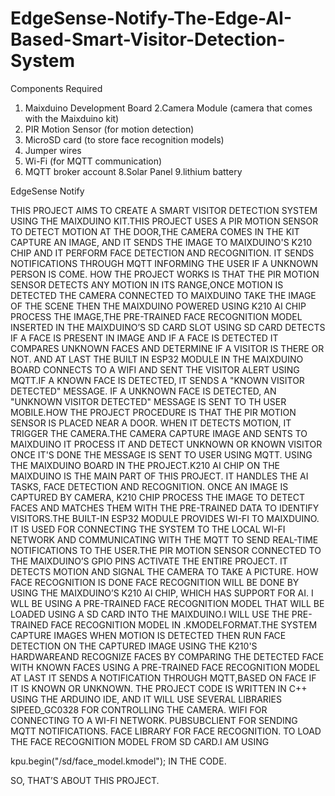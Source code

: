 # EdgeSense-Notify-The-Edge-AI-Based-Smart-Visitor-Detection-System

Components Required 
1. Maixduino Development Board
2.Camera Module (camera that comes with the Maixduino kit)
3. PIR Motion Sensor (for motion detection)
4. MicroSD card (to store face recognition models)
5. Jumper wires
6. Wi-Fi (for MQTT communication)
7. MQTT broker account 
8.Solar Panel
9.lithium battery

EdgeSense Notify

THIS PROJECT AIMS TO CREATE A SMART VISITOR DETECTION SYSTEM USING THE MAIXDUINO KIT.THIS PROJECT USES A PIR MOTION 
SENSOR TO DETECT MOTION AT THE DOOR,THE CAMERA COMES IN THE KIT CAPTURE AN IMAGE,
AND IT SENDS THE IMAGE TO MAIXDUINO'S K210 CHIP AND IT PERFORM FACE DETECTION AND RECOGNITION.
IT SENDS NOTIFICATIONS THROUGH MQTT INFORMING THE USER IF A UNKNOWN PERSON IS COME.
HOW THE PROJECT WORKS IS THAT THE PIR MOTION SENSOR DETECTS ANY MOTION
IN ITS RANGE,ONCE MOTION IS DETECTED THE CAMERA CONNECTED TO MAIXDUINO TAKE THE IMAGE OF THE SCENE 
THEN THE MAIXDUINO POWERED USING K210 AI CHIP PROCESS THE IMAGE,THE PRE-TRAINED FACE RECOGNITION MODEL
INSERTED IN THE MAIXDUINO’S SD CARD SLOT USING SD CARD DETECTS IF A FACE IS PRESENT IN IMAGE AND IF A FACE IS 
DETECTED IT COMPARES UNKNOWN FACES AND DETERMINE IF A VISITOR IS THERE OR NOT. AND AT LAST THE BUILT IN ESP32 
MODULE IN THE MAIXDUINO BOARD CONNECTS TO A WIFI AND SENT THE VISITOR ALERT USING MQTT.IF A KNOWN FACE IS DETECTED,
IT SENDS A "KNOWN VISITOR DETECTED" MESSAGE. IF A UNKNOWN FACE IS DETECTED, AN "UNKNOWN VISITOR DETECTED" MESSAGE 
IS SENT TO TH USER MOBILE.HOW THE PROJECT PROCEDURE IS THAT THE PIR MOTION SENSOR IS PLACED NEAR A DOOR. WHEN IT DETECTS
MOTION, IT TRIGGER THE CAMERA.THE CAMERA CAPTURE IMAGE AND SENTS TO MAIXDUINO IT PROCESS IT AND
DETECT UNKNOWN OR KNOWN VISITOR ONCE IT'S DONE THE MESSAGE IS SENT TO USER USING MQTT.
USING THE MAIXDUINO BOARD IN THE PROJECT.K210 AI CHIP ON THE MAIXDUINO
IS THE MAIN PART OF THIS PROJECT. IT HANDLES THE AI TASKS, 
FACE DETECTION AND RECOGNITION. ONCE AN IMAGE IS CAPTURED BY CAMERA,
K210 CHIP PROCESS THE IMAGE TO DETECT 
FACES AND MATCHES THEM WITH THE PRE-TRAINED DATA TO IDENTIFY
VISITORS.THE BUILT-IN ESP32 MODULE PROVIDES WI-FI TO MAIXDUINO. IT IS USED
FOR CONNECTING THE SYSTEM TO THE LOCAL WI-FI NETWORK AND COMMUNICATING WITH 
THE MQTT TO SEND REAL-TIME NOTIFICATIONS TO THE USER.THE PIR MOTION SENSOR CONNECTED TO THE MAIXDUINO’S
GPIO PINS ACTIVATE THE ENTIRE PROJECT. IT DETECTS MOTION AND SIGNAL THE CAMERA TO TAKE A PICTURE.
HOW FACE RECOGNITION IS DONE
FACE RECOGNITION WILL BE DONE BY USING THE MAIXDUINO’S K210 AI CHIP, WHICH HAS SUPPORT FOR AI.
I WLL BE USING A PRE-TRAINED FACE RECOGNITION MODEL THAT WILL BE LOADED USING A SD CARD INTO THE MAIXDUINO.I
WILL USE THE PRE-TRAINED FACE RECOGNITION MODEL IN .KMODELFORMAT.THE SYSTEM CAPTURE IMAGES WHEN MOTION IS DETECTED 
THEN RUN FACE DETECTION ON THE CAPTURED IMAGE USING THE K210'S HARDWAREAND RECOGNIZE FACES BY COMPARING THE DETECTED
FACE WITH KNOWN FACES USING A PRE-TRAINED FACE RECOGNITION MODEL AT LAST IT SENDS A NOTIFICATION 
THROUGH MQTT,BASED ON FACE IF IT IS KNOWN OR UNKNOWN.
THE PROJECT CODE IS WRITTEN IN C++ USING THE ARDUINO IDE, AND IT WILL USE SEVERAL LIBRARIES
SIPEED_GC0328 FOR CONTROLLING THE CAMERA.
WIFI FOR CONNECTING TO A WI-FI NETWORK.
PUBSUBCLIENT FOR SENDING MQTT NOTIFICATIONS.
FACE LIBRARY FOR FACE RECOGNITION.
TO LOAD THE FACE RECOGNITION MODEL FROM SD CARD.I AM USING

kpu.begin("/sd/face_model.kmodel");      IN THE CODE.

SO, THAT’S ABOUT THIS PROJECT.
